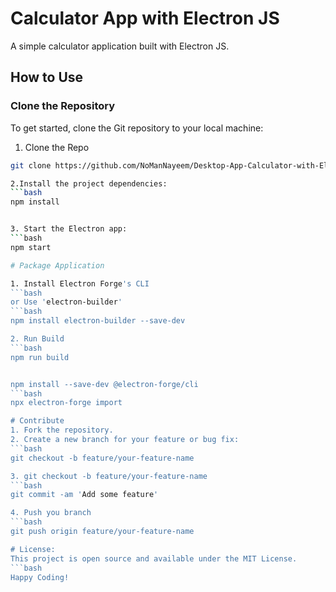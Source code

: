 # Calculator App with Electron JS

A simple calculator application built with Electron JS.

## How to Use

### Clone the Repository

To get started, clone the Git repository to your local machine:

1. Clone the Repo
```bash
git clone https://github.com/NoManNayeem/Desktop-App-Calculator-with-Electron-JS.git

2.Install the project dependencies:
```bash
npm install


3. Start the Electron app:
```bash
npm start

# Package Application

1. Install Electron Forge's CLI
```bash
or Use 'electron-builder'
```bash
npm install electron-builder --save-dev

2. Run Build
```bash
npm run build


npm install --save-dev @electron-forge/cli
```bash
npx electron-forge import

# Contribute
1. Fork the repository.
2. Create a new branch for your feature or bug fix:
```bash
git checkout -b feature/your-feature-name

3. git checkout -b feature/your-feature-name
```bash
git commit -am 'Add some feature'

4. Push you branch
```bash
git push origin feature/your-feature-name

# License:
This project is open source and available under the MIT License.
```bash
Happy Coding!